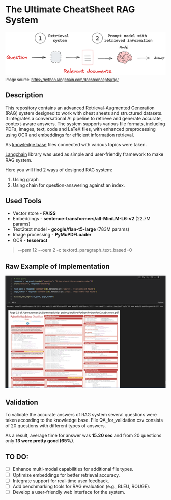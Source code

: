 # The Ultimate CheatSheet RAG System

![Project Banner](https://github.com/ATHigh/ITMO_labs/blob/a3e436477f96150df8297ab9ee40dbd8243321a6/ANLP/rag_concepts-4499b260d1053838a3e361fb54f376ec.png)
<small>Image source: https://python.langchain.com/docs/concepts/rag/</small>

## Description
This repository contains an advanced Retrieval-Augmented Generation
(RAG) system designed to work with cheat sheets and structured datasets.
It integrates a conversational AI pipeline to retrieve and generate
accurate, context-aware answers.
The system supports various file formats, including PDFs, images, text, code
and LaTeX files, with enhanced preprocessing using OCR
and embeddings for efficient information retrieval.

As [knowledge base](https://www.kaggle.com/datasets/timoboz/data-science-cheat-sheets)
files connected with various topics were taken.

[Langchain](https://python.langchain.com/docs/tutorials/rag/#detailed-walkthrough) library was used as simple and user-friendly framework to make
RAG system.

Here you will find 2 ways of designed RAG system:
1) Using graph
2) Using chain for question-answering against an index.

## Used Tools

- Vector store - **FAISS**
- Embeddings - **sentence-transformers/all-MiniLM-L6-v2** (22.7M params)
- Text2text model - **google/flan-t5-large** (783M params)
- Image processing - **PyMuPDFLoader**
- OCR - **tesseract**
> --psm 12 --oem 2 -c textord_paragraph_text_based=0

## Raw Example of Implementation
![Example Implementation](https://github.com/ATHigh/ITMO_labs/blob/a3e436477f96150df8297ab9ee40dbd8243321a6/ANLP/test.png)

## Validation

To validate the accurate answers of RAG system several questions were taken
according to the knowledge base. File QA_for_validation.csv consists of 20
questions with different types of answers.

As a result, average time for answer was **__15.20 sec__** and from 20 questions
only **__13 were pretty good (65%)__**.

## TO DO:
- [ ] Enhance multi-modal capabilities for additional file types.
- [ ] Optimize embeddings for better retrieval accuracy.
- [ ] Integrate support for real-time user feedback.
- [ ] Add benchmarking tools for RAG evaluation (e.g., BLEU, ROUGE).
- [ ] Develop a user-friendly web interface for the system.
